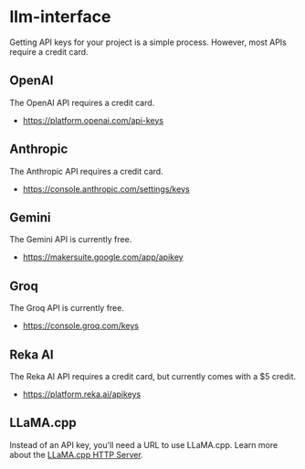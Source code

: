 # llm-interface

Getting API keys for your project is a simple process. However, most APIs require a credit card.

## OpenAI

The OpenAI API requires a credit card.

- https://platform.openai.com/api-keys

## Anthropic

The Anthropic API requires a credit card.

- https://console.anthropic.com/settings/keys

## Gemini

The Gemini API is currently free.

- https://makersuite.google.com/app/apikey

## Groq

The Groq API is currently free.

- https://console.groq.com/keys

## Reka AI

The Reka AI API requires a credit card, but currently comes with a $5 credit.

- https://platform.reka.ai/apikeys

## LLaMA.cpp

Instead of an API key, you'll need a URL to use LLaMA.cpp. Learn more about the [LLaMA.cpp HTTP Server](https://github.com/ggerganov/llama.cpp/tree/master/examples/server).
